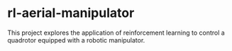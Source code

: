 # rl-aerial-manipulator
This project explores the application of reinforcement learning to control a quadrotor equipped with a robotic manipulator.


